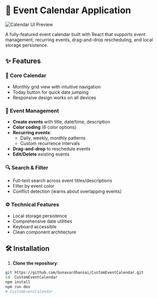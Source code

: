 # 📅 Event Calendar Application

![Calendar UI Preview](./CustomEventCalendarImage)<!-- Replace with your actual screenshot -->

A fully-featured event calendar built with React that supports event management, recurring events, drag-and-drop rescheduling, and local storage persistence.

## ✨ Features

### 📅 Core Calendar
- Monthly grid view with intuitive navigation
- Today button for quick date jumping
- Responsive design works on all devices

### 🎯 Event Management
- **Create events** with title, date/time, description
- **Color coding** (6 color options)
- **Recurring events**:
  - Daily, weekly, monthly patterns
  - Custom recurrence intervals
- **Drag-and-drop** to reschedule events
- **Edit/Delete** existing events

### 🔍 Search & Filter
- Full-text search across event titles/descriptions
- Filter by event color
- Conflict detection (warns about overlapping events)

### ⚙️ Technical Features
- Local storage persistence
- Comprehensive date utilities
- Keyboard accessible
- Clean component architecture

## 🛠️ Installation

1. **Clone the repository**:
```bash
git https://github.com/Gunavardhansai/CustomEventCalendar.git
cd  CustomEventCalendar
npm install
npm run dev
#   C u s t o m E v e n t C a l e n d a r  
 